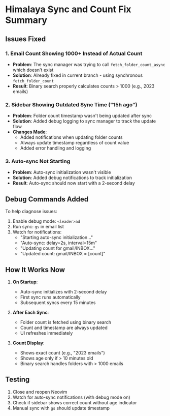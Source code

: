# Himalaya Sync and Count Fix Summary

## Issues Fixed

### 1. Email Count Showing 1000+ Instead of Actual Count
- **Problem**: The sync manager was trying to call `fetch_folder_count_async` which doesn't exist
- **Solution**: Already fixed in current branch - using synchronous `fetch_folder_count`
- **Result**: Binary search properly calculates counts > 1000 (e.g., 2023 emails)

### 2. Sidebar Showing Outdated Sync Time ("15h ago")
- **Problem**: Folder count timestamp wasn't being updated after sync
- **Solution**: Added debug logging to sync manager to track the update flow
- **Changes Made**:
  - Added notifications when updating folder counts
  - Always update timestamp regardless of count value
  - Added error handling and logging

### 3. Auto-sync Not Starting
- **Problem**: Auto-sync initialization wasn't visible
- **Solution**: Added debug notifications to track initialization
- **Result**: Auto-sync should now start with a 2-second delay

## Debug Commands Added

To help diagnose issues:
1. Enable debug mode: `<leader>ad`
2. Run sync: `gs` in email list
3. Watch for notifications:
   - "Starting auto-sync initialization..."
   - "Auto-sync: delay=2s, interval=15m"
   - "Updating count for gmail/INBOX..."
   - "Updated count: gmail/INBOX = [count]"

## How It Works Now

1. **On Startup**:
   - Auto-sync initializes with 2-second delay
   - First sync runs automatically
   - Subsequent syncs every 15 minutes

2. **After Each Sync**:
   - Folder count is fetched using binary search
   - Count and timestamp are always updated
   - UI refreshes immediately

3. **Count Display**:
   - Shows exact count (e.g., "2023 emails")
   - Shows age only if > 10 minutes old
   - Binary search handles folders with > 1000 emails

## Testing

1. Close and reopen Neovim
2. Watch for auto-sync notifications (with debug mode on)
3. Check if sidebar shows correct count without age indicator
4. Manual sync with `gs` should update timestamp